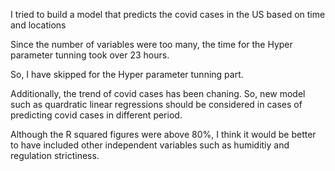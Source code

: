 I tried to build a model that predicts the covid cases in the US based on time and locations

Since the number of variables were too many, the time for the Hyper parameter tunning took over 23 hours.

So, I have skipped for the Hyper parameter tunning part.

Additionally, the trend of covid cases has been chaning. So, new model such as quardratic linear regressions should be considered in cases of predicting covid cases in different period.

Although the R squared figures were above 80%, I think it would be better to have included other independent variables such as humiditiy and regulation strictiness.
